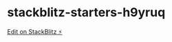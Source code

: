 # stackblitz-starters-h9yruq

[Edit on StackBlitz ⚡️](https://stackblitz.com/edit/stackblitz-starters-h9yruq)